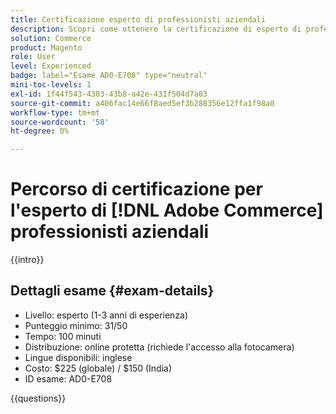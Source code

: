 ```yaml
---
title: Certificazione esperto di professionisti aziendali
description: Scopri come ottenere la certificazione di esperto di professionisti aziendali Adobi in Adobe [!DNL Commerce].
solution: Commerce
product: Magento
role: User
level: Experienced
badge: label="Esame AD0-E708" type="neutral"
mini-toc-levels: 1
exl-id: 1f44f543-4303-43b8-a42e-431f504d7a03
source-git-commit: a406fac14e66f8aed5ef3b288356e12ffa1f98a0
workflow-type: tm+mt
source-wordcount: '58'
ht-degree: 0%

---
```


# Percorso di certificazione per l&#39;esperto di [!DNL Adobe Commerce] professionisti aziendali

{{intro}}

## Dettagli esame {#exam-details}

* Livello: esperto (1-3 anni di esperienza)
* Punteggio minimo: 31/50
* Tempo: 100 minuti
* Distribuzione: online protetta (richiede l&#39;accesso alla fotocamera)
* Lingue disponibili: inglese
* Costo: $225 (globale) / $150 (India)
* ID esame: AD0-E708

{{questions}}
